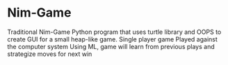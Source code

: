 # Nim-Game
Traditional Nim-Game
Python program that uses turtle library and OOPS to create GUI for a small heap-like game.
Single player game Played against the computer system
Using ML, game will learn from previous plays and strategize moves for next win
